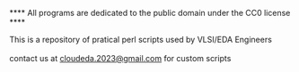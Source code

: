 **** All programs are dedicated to the public domain under the CC0 license **** <br>

This is a repository of pratical perl scripts used by VLSI/EDA Engineers <br> <br>
contact us at cloudeda.2023@gmail.com for custom scripts <br>


